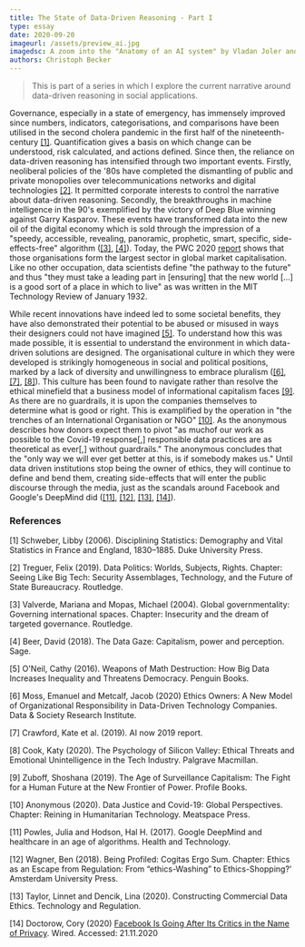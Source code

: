 ```yaml
---
title: The State of Data-Driven Reasoning - Part I
type: essay
date: 2020-09-20
imageurl: /assets/preview_ai.jpg
imagedsc: A zoom into the "Anatomy of an AI system" by Vladan Joler and Kate Crawford
authors: Christoph Becker
---
```


> This is part of a series in which I explore the current narrative around data-driven reasoning in social applications.

Governance, especially in a state of emergency, has immensely improved since numbers, indicators, categorisations, and comparisons have been utilised in the second cholera pandemic in the first half of the nineteenth-century [[1]](#1). Quantification gives a basis on which change can be understood, risk calculated, and actions defined. Since then, the reliance on data-driven reasoning has intensified through two important events. Firstly, neoliberal policies of the '80s have completed the dismantling of public and private monopolies over telecommunications networks and digital technologies [[2]](#2). It permitted corporate interests to control the narrative about data-driven reasoning. Secondly, the breakthroughs in machine intelligence in the 90's exemplified by the victory of Deep Blue winning against Garry Kasparov. These events have transformed data into the new oil of the digital economy which is sold through the impression of a "speedy, accessible, revealing, panoramic, prophetic, smart, specific, side-effects-free" algorithm ([[3]](#3), [[4]](#4)). Today, the PWC 2020 [report](https://www.pwc.es/es/auditoria/assets/global-top-100-companies-2020.pdf) shows that those organisations form the largest sector in global market capitalisation. Like no other occupation, data scientists define "the pathway to the future" and thus "they must take a leading part in [ensuring] that the new world [...] is a good sort of a place in which to live" as was written in the MIT Technology Review of January 1932.

While recent innovations have indeed led to some societal benefits, they have also demonstrated their potential to be abused or misused in ways their designers could not have imagined [[5]](#5). To understand how this was made possible, it is essential to understand the environment in which data-driven solutions are designed. The organisational culture in which they were developed is strikingly homogeneous in social and political positions, marked by a lack of diversity and unwillingness to embrace pluralism ([[6]](#6), [[7]](#7), [[8]](#8)). This culture has been found to navigate rather than resolve the ethical minefield that a business model of informational capitalism faces [[9]](#9). As there are no guardrails, it is upon the companies themselves to determine what is good or right. This is examplified by the operation in "the trenches of an International Organisation or NGO" [[10]](#10). As the anonymous describes how donors expect them to pivot "as muchof our work as possible to the Covid-19 response[,] responsible data practices are as theoretical as ever[,] without guardrails." The anonymous concludes that the "only way we will ever get better at this, is if somebody makes us." Until data driven institutions stop being the owner of ethics, they will continue to define and bend them, creating side-effects that will enter the public discourse through the media, just as the scandals around Facebook and Google's DeepMind did ([[11]](#11), [[12]](#12), [[13]](#13), [[14]](#14)).


### References
<a id="1">[1]</a>
Schweber, Libby (2006).
Disciplining Statistics: Demography and Vital Statistics in France and England, 1830–1885.
Duke University Press.

<a id="2">[2]</a>
Treguer, Felix (2019).
Data Politics: Worlds, Subjects, Rights.
Chapter: Seeing Like Big Tech: Security Assemblages, Technology, and the Future of State Bureaucracy.
Routledge.

<a id="3">[3]</a>
Valverde, Mariana and Mopas, Michael (2004).
Global governmentality: Governing international spaces.
Chapter: Insecurity and the dream of targeted governance.
Routledge.

<a id="4">[4]</a>
Beer, David (2018).
The Data Gaze: Capitalism, power and perception.
Sage.

<a id="5">[5]</a>
O'Neil, Cathy (2016).
Weapons of Math Destruction: How Big Data Increases Inequality and Threatens Democracy.
Penguin Books.

<a id="6">[6]</a>
Moss, Emanuel and Metcalf, Jacob (2020)
Ethics Owners: A New Model of Organizational Responsibility in Data-Driven Technology Companies.
Data & Society Research Institute.

<a id="7">[7]</a>
Crawford, Kate et al. (2019).
AI now 2019 report.

<a id="8">[8]</a>
Cook, Katy (2020).
The Psychology of Silicon Valley: Ethical Threats and Emotional Unintelligence in the Tech Industry.
Palgrave Macmillan.

<a id="9">[9]</a>
Zuboff, Shoshana (2019).
The Age of Surveillance Capitalism: The Fight for a Human Future at the New Frontier of Power.
Profile Books.

<a id="10">[10]</a>
Anonymous (2020).
Data Justice and Covid-19: Global Perspectives.
Chapter: Reining in Humanitarian Technology.
Meatspace Press.

<a id="11">[11]</a>
Powles, Julia and Hodson, Hal H. (2017).
Google DeepMind and healthcare in an age of algorithms.
Health and Technology.

<a id="12">[12]</a>
Wagner, Ben (2018).
Being Profiled: Cogitas Ergo Sum.
Chapter: Ethics as an Escape from Regulation: From “ethics-Washing” to Ethics-Shopping?’
Amsterdam University Press.

<a id="13">[13]</a>
Taylor, Linnet and Dencik, Lina (2020).
Constructing Commercial Data Ethics.
Technology and Regulation.


<a id="14">[14]</a>
Doctorow, Cory (2020)
[Facebook Is Going After Its Critics in the Name of Privacy](https://www.wired.com/story/facebook-is-going-after-its-critics-in-the-name-of-privacy/).
Wired.
Accessed: 21.11.2020
